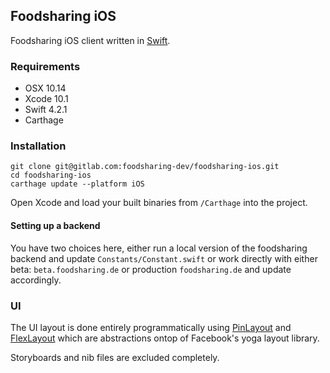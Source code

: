 ## Foodsharing iOS

Foodsharing iOS client written in [Swift](https://en.wikipedia.org/wiki/Swift_(programming_language)).

### Requirements

- OSX 10.14
- Xcode 10.1
- Swift 4.2.1
- Carthage

### Installation

```shell
git clone git@gitlab.com:foodsharing-dev/foodsharing-ios.git
cd foodsharing-ios
carthage update --platform iOS
```

Open Xcode and load your built binaries from `/Carthage` into the project.

#### Setting up a backend

You have two choices here, either run a local version of the foodsharing backend and update `Constants/Constant.swift` or work directly with either beta: `beta.foodsharing.de` or production `foodsharing.de` and update accordingly.

### UI

The UI layout is done entirely programmatically using [PinLayout](https://github.com/layoutBox/PinLayout) and [FlexLayout](https://github.com/layoutBox/FlexLayout) which are abstractions ontop of Facebook's yoga layout library.

Storyboards and nib files are excluded completely.
